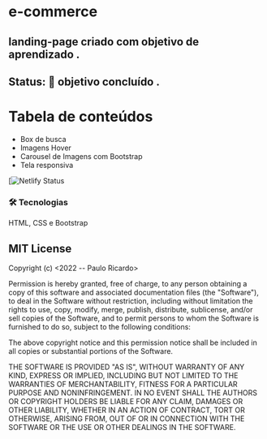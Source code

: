 # e-commerce

<h2>landing-page criado com objetivo de aprendizado .</h2>

<h2> Status:  🚀 objetivo concluído .</h2>
 
Tabela de conteúdos
=================
<!--ts-->
   * Box de busca
   * Imagens Hover
   * Carousel de Imagens com Bootstrap
   * Tela responsiva
<!--te-->

[![Netlify Status]()

### 🛠 Tecnologias
HTML, CSS e Bootstrap


<h2>MIT License</h2>
Copyright (c) <2022 -- Paulo Ricardo>

Permission is hereby granted, free of charge, to any person obtaining a copy
of this software and associated documentation files (the "Software"), to deal
in the Software without restriction, including without limitation the rights
to use, copy, modify, merge, publish, distribute, sublicense, and/or sell
copies of the Software, and to permit persons to whom the Software is
furnished to do so, subject to the following conditions:

The above copyright notice and this permission notice shall be included in all
copies or substantial portions of the Software.

THE SOFTWARE IS PROVIDED "AS IS", WITHOUT WARRANTY OF ANY KIND, EXPRESS OR
IMPLIED, INCLUDING BUT NOT LIMITED TO THE WARRANTIES OF MERCHANTABILITY,
FITNESS FOR A PARTICULAR PURPOSE AND NONINFRINGEMENT. IN NO EVENT SHALL THE
AUTHORS OR COPYRIGHT HOLDERS BE LIABLE FOR ANY CLAIM, DAMAGES OR OTHER
LIABILITY, WHETHER IN AN ACTION OF CONTRACT, TORT OR OTHERWISE, ARISING FROM,
OUT OF OR IN CONNECTION WITH THE SOFTWARE OR THE USE OR OTHER DEALINGS IN THE
SOFTWARE.
